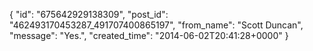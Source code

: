  {
   "id": "675642929138309",
   "post_id": "462493170453287_491707400865197",
   "from_name": "Scott Duncan",
   "message": "Yes.",
   "created_time": "2014-06-02T20:41:28+0000"
 }
